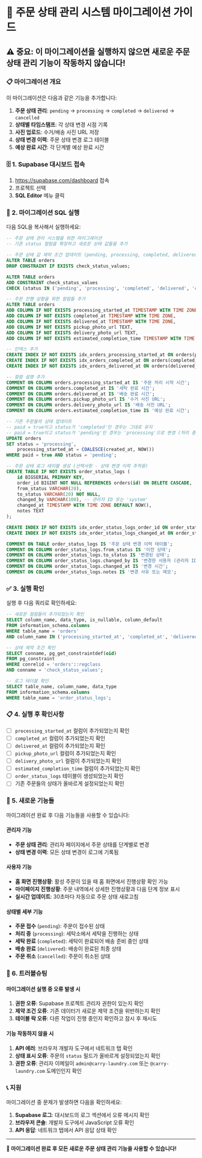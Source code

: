 # 🚀 주문 상태 관리 시스템 마이그레이션 가이드

## ⚠️ 중요: 이 마이그레이션을 실행하지 않으면 새로운 주문 상태 관리 기능이 작동하지 않습니다!

### 📋 마이그레이션 개요

이 마이그레이션은 다음과 같은 기능을 추가합니다:

1. **주문 상태 관리**: `pending` → `processing` → `completed` → `delivered` → `cancelled`
2. **상태별 타임스탬프**: 각 상태 변경 시점 기록
3. **사진 업로드**: 수거/배송 사진 URL 저장
4. **상태 변경 이력**: 주문 상태 변경 로그 테이블
5. **예상 완료 시간**: 각 단계별 예상 완료 시간

### 🗄️ 1. Supabase 대시보드 접속

1. https://supabase.com/dashboard 접속
2. 프로젝트 선택
3. **SQL Editor** 메뉴 클릭

### 📝 2. 마이그레이션 SQL 실행

다음 SQL을 복사해서 실행하세요:

```sql
-- 주문 상태 관리 시스템을 위한 마이그레이션
-- 기존 status 컬럼을 확장하고 새로운 상태 값들을 추가

-- 주문 상태 값 제약 조건 업데이트 (pending, processing, completed, delivered, cancelled)
ALTER TABLE orders 
DROP CONSTRAINT IF EXISTS check_status_values;

ALTER TABLE orders 
ADD CONSTRAINT check_status_values 
CHECK (status IN ('pending', 'processing', 'completed', 'delivered', 'cancelled'));

-- 주문 진행 상황을 위한 컬럼들 추가
ALTER TABLE orders 
ADD COLUMN IF NOT EXISTS processing_started_at TIMESTAMP WITH TIME ZONE,
ADD COLUMN IF NOT EXISTS completed_at TIMESTAMP WITH TIME ZONE,
ADD COLUMN IF NOT EXISTS delivered_at TIMESTAMP WITH TIME ZONE,
ADD COLUMN IF NOT EXISTS pickup_photo_url TEXT,
ADD COLUMN IF NOT EXISTS delivery_photo_url TEXT,
ADD COLUMN IF NOT EXISTS estimated_completion_time TIMESTAMP WITH TIME ZONE;

-- 인덱스 추가
CREATE INDEX IF NOT EXISTS idx_orders_processing_started_at ON orders(processing_started_at);
CREATE INDEX IF NOT EXISTS idx_orders_completed_at ON orders(completed_at);
CREATE INDEX IF NOT EXISTS idx_orders_delivered_at ON orders(delivered_at);

-- 컬럼 설명 추가
COMMENT ON COLUMN orders.processing_started_at IS '주문 처리 시작 시간';
COMMENT ON COLUMN orders.completed_at IS '세탁 완료 시간';
COMMENT ON COLUMN orders.delivered_at IS '배송 완료 시간';
COMMENT ON COLUMN orders.pickup_photo_url IS '수거 사진 URL';
COMMENT ON COLUMN orders.delivery_photo_url IS '배송 사진 URL';
COMMENT ON COLUMN orders.estimated_completion_time IS '예상 완료 시간';

-- 기존 주문들의 상태 업데이트
-- paid = true이고 status가 'completed'인 경우는 그대로 유지
-- paid = true이고 status가 'pending'인 경우는 'processing'으로 변경 (처리 중인 주문으로 간주)
UPDATE orders 
SET status = 'processing', 
    processing_started_at = COALESCE(created_at, NOW())
WHERE paid = true AND status = 'pending';

-- 주문 상태 로그 테이블 생성 (선택사항 - 상태 변경 이력 추적용)
CREATE TABLE IF NOT EXISTS order_status_logs (
    id BIGSERIAL PRIMARY KEY,
    order_id BIGINT NOT NULL REFERENCES orders(id) ON DELETE CASCADE,
    from_status VARCHAR(20),
    to_status VARCHAR(20) NOT NULL,
    changed_by VARCHAR(100), -- 관리자 ID 또는 'system'
    changed_at TIMESTAMP WITH TIME ZONE DEFAULT NOW(),
    notes TEXT
);

CREATE INDEX IF NOT EXISTS idx_order_status_logs_order_id ON order_status_logs(order_id);
CREATE INDEX IF NOT EXISTS idx_order_status_logs_changed_at ON order_status_logs(changed_at);

COMMENT ON TABLE order_status_logs IS '주문 상태 변경 이력 테이블';
COMMENT ON COLUMN order_status_logs.from_status IS '이전 상태';
COMMENT ON COLUMN order_status_logs.to_status IS '변경된 상태';
COMMENT ON COLUMN order_status_logs.changed_by IS '변경한 사용자 (관리자 ID 또는 system)';
COMMENT ON COLUMN order_status_logs.changed_at IS '변경 시간';
COMMENT ON COLUMN order_status_logs.notes IS '변경 사유 또는 메모';
```

### ✅ 3. 실행 확인

실행 후 다음 쿼리로 확인하세요:

```sql
-- 새로운 컬럼들이 추가되었는지 확인
SELECT column_name, data_type, is_nullable, column_default 
FROM information_schema.columns 
WHERE table_name = 'orders' 
AND column_name IN ('processing_started_at', 'completed_at', 'delivered_at', 'pickup_photo_url', 'delivery_photo_url', 'estimated_completion_time');

-- 상태 제약 조건 확인
SELECT conname, pg_get_constraintdef(oid) 
FROM pg_constraint 
WHERE conrelid = 'orders'::regclass 
AND conname = 'check_status_values';

-- 로그 테이블 확인
SELECT table_name, column_name, data_type 
FROM information_schema.columns 
WHERE table_name = 'order_status_logs';
```

### 📋 4. 실행 후 확인사항

- [ ] `processing_started_at` 컬럼이 추가되었는지 확인
- [ ] `completed_at` 컬럼이 추가되었는지 확인  
- [ ] `delivered_at` 컬럼이 추가되었는지 확인
- [ ] `pickup_photo_url` 컬럼이 추가되었는지 확인
- [ ] `delivery_photo_url` 컬럼이 추가되었는지 확인
- [ ] `estimated_completion_time` 컬럼이 추가되었는지 확인
- [ ] `order_status_logs` 테이블이 생성되었는지 확인
- [ ] 기존 주문들의 상태가 올바르게 설정되었는지 확인

### 🚀 5. 새로운 기능들

마이그레이션 완료 후 다음 기능들을 사용할 수 있습니다:

#### 관리자 기능
- **주문 상태 관리**: 관리자 페이지에서 주문 상태를 단계별로 변경
- **상태 변경 이력**: 모든 상태 변경이 로그에 기록됨

#### 사용자 기능
- **홈 화면 진행상황**: 활성 주문이 있을 때 홈 화면에서 진행상황 확인 가능
- **마이페이지 진행상황**: 주문 내역에서 상세한 진행상황과 다음 단계 정보 표시
- **실시간 업데이트**: 30초마다 자동으로 주문 상태 새로고침

#### 상태별 세부 기능
- **주문 접수** (`pending`): 주문이 접수된 상태
- **처리 중** (`processing`): 세탁소에서 세탁을 진행하는 상태
- **세탁 완료** (`completed`): 세탁이 완료되어 배송 준비 중인 상태
- **배송 완료** (`delivered`): 배송이 완료된 최종 상태
- **주문 취소** (`cancelled`): 주문이 취소된 상태

### 🔧 6. 트러블슈팅

#### 마이그레이션 실행 중 오류 발생 시
1. **권한 오류**: Supabase 프로젝트 관리자 권한이 있는지 확인
2. **제약 조건 오류**: 기존 데이터가 새로운 제약 조건을 위반하는지 확인
3. **테이블 락 오류**: 다른 작업이 진행 중인지 확인하고 잠시 후 재시도

#### 기능 작동하지 않을 시
1. **API 에러**: 브라우저 개발자 도구에서 네트워크 탭 확인
2. **상태 표시 오류**: 주문의 `status` 필드가 올바르게 설정되었는지 확인
3. **권한 오류**: 관리자 이메일이 `admin@carry-laundry.com` 또는 `@carry-laundry.com` 도메인인지 확인

### 📞 지원

마이그레이션 중 문제가 발생하면 다음을 확인하세요:

1. **Supabase 로그**: 대시보드의 로그 섹션에서 오류 메시지 확인
2. **브라우저 콘솔**: 개발자 도구에서 JavaScript 오류 확인
3. **API 응답**: 네트워크 탭에서 API 응답 상태 확인

---

**🎉 마이그레이션 완료 후 모든 새로운 주문 상태 관리 기능을 사용할 수 있습니다!**
